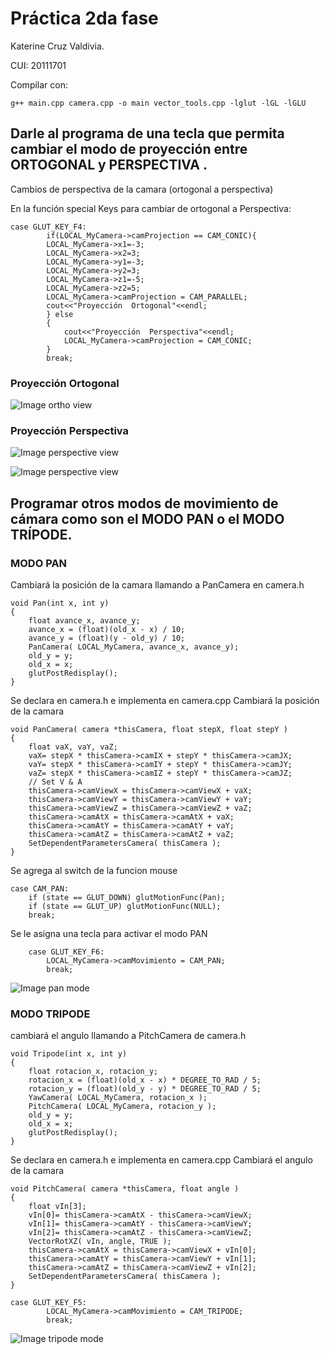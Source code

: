# Práctica 2da fase 



Katerine Cruz Valdivia.


CUI: 20111701

Compilar con:
```
g++ main.cpp camera.cpp -o main vector_tools.cpp -lglut -lGL -lGLU

```

## Darle al programa de una tecla que permita cambiar el modo de proyección entre ORTOGONAL y PERSPECTIVA .
Cambios de perspectiva de la camara (ortogonal a perspectiva) 

En la función special Keys para cambiar de ortogonal a Perspectiva:

```
case GLUT_KEY_F4:
		if(LOCAL_MyCamera->camProjection == CAM_CONIC){
		LOCAL_MyCamera->x1=-3;
		LOCAL_MyCamera->x2=3;
		LOCAL_MyCamera->y1=-3;
		LOCAL_MyCamera->y2=3;
		LOCAL_MyCamera->z1=-5;
		LOCAL_MyCamera->z2=5;
		LOCAL_MyCamera->camProjection = CAM_PARALLEL;
		cout<<"Proyección  Ortogonal"<<endl;
		} else 
		{
			cout<<"Proyección  Perspectiva"<<endl;	
			LOCAL_MyCamera->camProjection = CAM_CONIC;
		}
		break;  
```
### Proyección Ortogonal

![Image ortho view](https://github.com/katycyta/Computacion-Grafica-2019/blob/master/img/ortho2.png)

### Proyección Perspectiva

![Image perspective view](https://github.com/katycyta/Computacion-Grafica-2019/blob/master/img/perspec1.png)

![Image perspective view](https://github.com/katycyta/Computacion-Grafica-2019/blob/master/img/perspec2.png)


## Programar otros modos de movimiento de cámara como son el MODO PAN o el MODO TRÍPODE.

### MODO PAN


Cambiará la posición de la camara llamando a PanCamera en camera.h
```
void Pan(int x, int y)
{
	float avance_x, avance_y;
	avance_x = (float)(old_x - x) / 10;
	avance_y = (float)(y - old_y) / 10;
	PanCamera( LOCAL_MyCamera, avance_x, avance_y);
	old_y = y;
	old_x = x;
	glutPostRedisplay();
}
```

Se declara en camera.h e implementa en camera.cpp
Cambiará la posición de la camara
```
void PanCamera( camera *thisCamera, float stepX, float stepY )
{
    float vaX, vaY, vaZ;
    vaX= stepX * thisCamera->camIX + stepY * thisCamera->camJX;
    vaY= stepX * thisCamera->camIY + stepY * thisCamera->camJY;
    vaZ= stepX * thisCamera->camIZ + stepY * thisCamera->camJZ;
    // Set V & A
    thisCamera->camViewX = thisCamera->camViewX + vaX;
    thisCamera->camViewY = thisCamera->camViewY + vaY;
    thisCamera->camViewZ = thisCamera->camViewZ + vaZ;
    thisCamera->camAtX = thisCamera->camAtX + vaX;
    thisCamera->camAtY = thisCamera->camAtY + vaY;
    thisCamera->camAtZ = thisCamera->camAtZ + vaZ;
    SetDependentParametersCamera( thisCamera );
}
```

Se agrega al switch de la funcion mouse

```
case CAM_PAN:
	if (state == GLUT_DOWN) glutMotionFunc(Pan);
	if (state == GLUT_UP) glutMotionFunc(NULL);
	break;
```
Se le asigna una tecla para activar el modo PAN
```
	case GLUT_KEY_F6:
		LOCAL_MyCamera->camMovimiento = CAM_PAN;
		break;
```		
		
![Image pan mode](https://github.com/katycyta/Computacion-Grafica-2019/blob/master/img/pan.png)


### MODO TRIPODE 

cambiará el angulo llamando a PitchCamera de camera.h
```		
void Tripode(int x, int y)
{
	float rotacion_x, rotacion_y;
	rotacion_x = (float)(old_x - x) * DEGREE_TO_RAD / 5;
	rotacion_y = (float)(old_y - y) * DEGREE_TO_RAD / 5;
	YawCamera( LOCAL_MyCamera, rotacion_x );
	PitchCamera( LOCAL_MyCamera, rotacion_y );
	old_y = y;
	old_x = x;
	glutPostRedisplay();
}
```	
Se declara en camera.h e implementa en camera.cpp
Cambiará el angulo de la camara	
```		
void PitchCamera( camera *thisCamera, float angle )
{
    float vIn[3];
    vIn[0]= thisCamera->camAtX - thisCamera->camViewX;
    vIn[1]= thisCamera->camAtY - thisCamera->camViewY;
    vIn[2]= thisCamera->camAtZ - thisCamera->camViewZ;
    VectorRotXZ( vIn, angle, TRUE );
    thisCamera->camAtX = thisCamera->camViewX + vIn[0];
    thisCamera->camAtY = thisCamera->camViewY + vIn[1];
    thisCamera->camAtZ = thisCamera->camViewZ + vIn[2];
    SetDependentParametersCamera( thisCamera );
}
```		

```		
case GLUT_KEY_F5:
		LOCAL_MyCamera->camMovimiento = CAM_TRIPODE;
		break;
```		

![Image tripode mode](https://github.com/katycyta/Computacion-Grafica-2019/blob/master/img/tripode.png)


